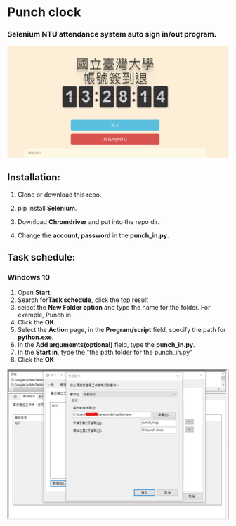 # Punch clock

### Selenium NTU attendance system auto sign in/out program. 
<img src="./attend.png">

## Installation:

1. Clone or download this repo.

2. pip install **Selenium**.

3. Download **Chromdriver** and put into the repo dir.

4. Change the **account**, **password** in the **punch_in.py**.  

## Task schedule:
### Windows 10
1. Open **Start**.
2. Search for**Task schedule**, click the top result
3. select the **New Folder option** and type the name for the folder. For example, Punch in.
4. Click the **OK**
5. Select the **Action** page, in the **Program/script** field, specify the path for **python.exe**.
6. In the **Add argumemts(optional)** field, type the **punch_in.py**.
7. In the **Start in**, type the "the path folder for the punch_in.py"
9. Click the **OK**

<img src="./action.png">
